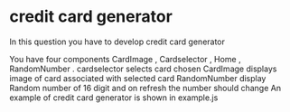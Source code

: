 # credit card generator

In this question you have to develop credit card generator

You have four components CardImage , Cardselector , Home  , RandomNumber .
cardselector selects card chosen 
CardImage displays image of card associated with selected card
RandomNumber display Random number of 16 digit and on refresh the number should change
An example of credit card generator is shown in example.js